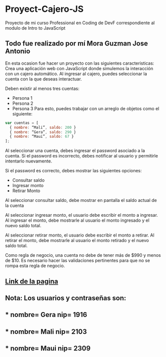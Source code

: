 # Proyect-Cajero-JS
Proyecto de mi curso Professional en Coding de DevF correspondiente al modulo de Intro to JavaScript
## Todo fue realizado por mí Mora Guzman Jose Antonio

En esta ocasion fue hacer un proyecto con las siguientes caracteristicas:
Crea una aplicación web con JavaScript donde simulemos la interacción con un cajero automático.
Al ingresar al cajero, puedes seleccionar la cuenta con la que deseas interactuar. 

Deben existir al menos tres cuentas:
* Persona 1
* Persona 2
* Persona 3
Para esto, puedes trabajar con un arreglo de objetos como el siguiente:

```JavaScript
var cuentas = [
  { nombre: “Mali”, saldo: 200 }
  { nombre: “Gera”, saldo: 290 }
  { nombre: “Maui”, saldo: 67 }
];
```  

Al seleccionar una cuenta, debes ingresar el password asociado a la cuenta. Si el password es incorrecto, debes notificar al usuario y permitirle intentarlo nuevamente. 

Si el password es correcto, debes mostrar las siguientes opciones:
* Consultar saldo
* Ingresar monto
* Retirar Monto

Al seleccionar consultar saldo, debe mostrar en pantalla el saldo actual de la cuenta

Al seleccionar ingresar monto, el usuario debe escribir el monto a ingresar. Al ingresar el monto, debe mostrarle al usuario el monto ingresado y el nuevo saldo total.

Al seleccionar retirar monto, el usuario debe escribir el monto a retirar. Al retirar el monto, debe mostrarle al usuario el monto retirado y el nuevo 
saldo total.

Como regla de negocio, una cuenta no debe de tener más de $990 y menos de $10. Es necesario hacer las validaciones pertinentes para que no se rompa esta regla de negocio.


## [Link de la pagina](https://jantoniomorag.github.io/Proyect-Cajero-JS/)
## Nota: Los usuarios y contraseñas son:
## * nombre= Gera nip= 1916
## * nombre= Mali nip= 2103
## * nombre= Maui nip= 2309

